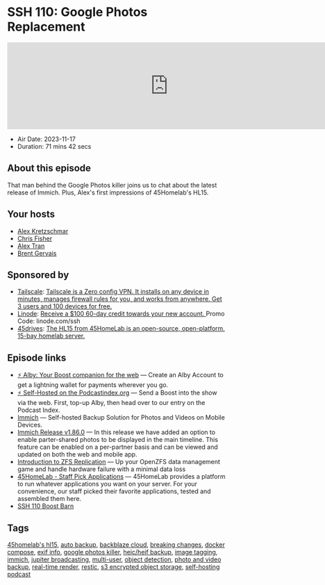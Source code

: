 # SSH 110: Google Photos Replacement

<iframe src="https://player.fireside.fm/v2/dUlrHQih+BQw_92GM?theme=dark" width="740" height="200" frameborder="0" scrolling="no"></iframe>

* Air Date: 2023-11-17
* Duration: 71 mins 42 secs

## About this episode

That man behind the Google Photos killer joins us to chat about the latest release of Immich. Plus, Alex's first impressions of 45Homelab's HL15.

## Your hosts
* [Alex Kretzschmar](https://selfhosted.show/hosts/alexktz)
* [Chris Fisher](https://selfhosted.show/hosts/chrislas)
* [Alex Tran](https://selfhosted.show/guests/alextran1502)
* [Brent Gervais](https://selfhosted.show/guests/brentgervais)

## Sponsored by

  * [Tailscale](http://tailscale.com/selfhosted): [Tailscale is a Zero config VPN. It installs on any device in minutes, manages firewall rules for you, and works from anywhere. Get 3 users and 100 devices for free. ](http://tailscale.com/selfhosted)
  * [Linode](https://linode.com/ssh): [Receive a $100 60-day credit towards your new account. ](https://linode.com/ssh) Promo Code: linode.com/ssh
  * [45drives](https://45homelab.com): [ The HL15 from 45HomeLab is an open-source, open-platform, 15-bay homelab server. ](https://45homelab.com)



## Episode links

  * [⚡ Alby: Your Boost companion for the web](https://getalby.com/ "⚡ Alby: Your Boost companion for the web") — Create an Alby Account to get a lightning wallet for payments wherever you go. 
  * [⚡ Self-Hosted on the Podcastindex.org](https://podcastindex.org/podcast/830124 "⚡ Self-Hosted on the Podcastindex.org") — Send a Boost into the show via the web. First, top-up Alby, then head over to our entry on the Podcast Index.
  * [Immich](https://immich.app/ "Immich") — Self-hosted Backup Solution for Photos and Videos on Mobile Devices.
  * [Immich Release v1.86.0](https://github.com/immich-app/immich/releases/tag/v1.86.0 "Immich Release v1.86.0") — In this release we have added an option to enable parter-shared photos to be displayed in the main timeline. This feature can be enabled on a per-partner basis and can be viewed and updated on both the web and mobile app.
  * [Introduction to ZFS Replication](https://klarasystems.com/articles/introduction-to-zfs-replication/ "Introduction to ZFS Replication") — Up your OpenZFS data management game and handle hardware failure with a minimal data loss
  * [45HomeLab - Staff Pick Applications](https://45homelab.com/software/ "45HomeLab - Staff Pick Applications") — 45HomeLab provides a platform to run whatever applications you want on your server. For your convenience, our staff picked their favorite applications, tested and assembled them here.
  * [SSH 110 Boost Barn](https://paste.docs.lol/reader/RegelatingHeadbands "SSH 110 Boost Barn")



## Tags

[45homelab's hl15](https://selfhosted.show/tags/45homelab's%20hl15), [auto backup](https://selfhosted.show/tags/auto%20backup), [backblaze cloud](https://selfhosted.show/tags/backblaze%20cloud), [breaking changes](https://selfhosted.show/tags/breaking%20changes), [docker compose](https://selfhosted.show/tags/docker%20compose), [exif info](https://selfhosted.show/tags/exif%20info), [google photos killer](https://selfhosted.show/tags/google%20photos%20killer), [heic/heif backup](https://selfhosted.show/tags/heic%2Fheif%20backup), [image tagging](https://selfhosted.show/tags/image%20tagging), [immich](https://selfhosted.show/tags/immich), [jupiter broadcasting](https://selfhosted.show/tags/jupiter%20broadcasting), [multi-user](https://selfhosted.show/tags/multi-user), [object detection](https://selfhosted.show/tags/object%20detection), [photo and video backup](https://selfhosted.show/tags/photo%20and%20video%20backup), [real-time render](https://selfhosted.show/tags/real-time%20render), [restic](https://selfhosted.show/tags/restic), [s3 encrypted object storage](https://selfhosted.show/tags/s3%20encrypted%20object%20storage), [self-hosting podcast](https://selfhosted.show/tags/self-hosting%20podcast)